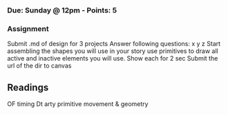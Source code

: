 ### Due: Sunday @ 12pm - Points: 5
### Assignment
Submit .md of design for 3 projects
Answer following questions:
x
y
z
Start assembling the shapes you will use in your story 
use primitives to draw all active and inactive elements you will use.
Show each for 2 sec
Submit the url of the dir to canvas

## Readings
OF timing
Dt arty
primitive movement & geometry
